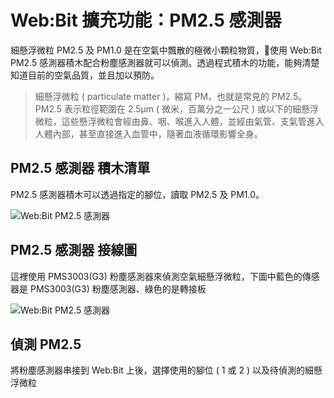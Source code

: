 # Web:Bit 擴充功能：PM2.5 感測器

細懸浮微粒 PM2.5 及 PM1.0 是在空氣中飄散的極微小顆粒物質，使用 Web:Bit PM2.5 感測器積木配合粉塵感測器就可以偵測。透過程式積木的功能，能夠清楚知道目前的空氣品質，並且加以預防。

> 細懸浮微粒 ( particulate matter )，縮寫 PM，也就是常見的 PM2.5。  
PM2.5 表示粒徑範圍在 2.5μm ( 微米，百萬分之一公尺 ) 或以下的細懸浮微粒，這些懸浮微粒會經由鼻、咽、喉進入人體，並經由氣管、支氣管進入人體內部，甚至直接進入血管中，隨著血液循環影響全身。

## PM2.5 感測器 積木清單

PM2.5 感測器積木可以透過指定的腳位，讀取 PM2.5 及 PM1.0。

![Web:Bit PM2.5 感測器]()

## PM2.5 感測器 接線圖

這裡使用 PMS3003(G3) 粉塵感測器來偵測空氣細懸浮微粒，下圖中藍色的傳感器是 PMS3003(G3) 粉塵感測器、綠色的是轉接板

![Web:Bit PM2.5 感測器]()

## 偵測 PM2.5 

將粉塵感測器串接到 Web:Bit 上後，選擇使用的腳位 ( 1 或 2 ) 以及待偵測的細懸浮微粒 